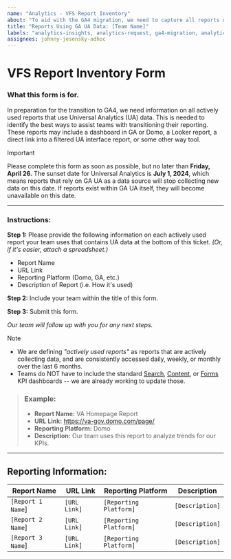 ```yaml
---
name: "Analytics - VFS Report Inventory" 
about: "To aid with the GA4 migration, we need to capture all reports using GA UA data" 
title: "Reports Using GA UA Data: [Team Name]"
labels: "analytics-insights, analytics-request, ga4-migration, analytics-insights-form"
assignees: johnny-jesensky-adhoc
---
```

# VFS Report Inventory Form

### What this form is for.
In preparation for the transition to GA4, we need information on all actively used reports that use Universal Analytics (UA) data. This is needed to identify the best ways to assist teams with transitioning their reporting. These reports may include a dashboard in GA or Domo, a Looker report, a direct link into a filtered UA interface report, or some other way tool.

> [!IMPORTANT]
> Please complete this form as soon as possible, but no later than **Friday, April 26.** The sunset date for Universal Analytics is **July 1, 2024**, which means reports that rely on GA UA as a data source will stop collecting new data on this date. If reports exist within GA UA itself, they will become unavailable on this date.

---

### Instructions:
**Step 1:** Please provide the following information on each actively used report your team uses that contains UA data at the bottom of this ticket. _(Or, if it's easier, attach a spreadsheet.)_
- Report Name
- URL Link
- Reporting Platform (Domo, GA, etc.)
- Description of Report (i.e. How it's used)
  
**Step 2:** Include your team within the title of this form.

**Step 3:** Submit this form.

_Our team will follow up with you for any next steps._

> [!NOTE]
> - We are defining _"actively used reports"_ as reports that are actively collecting data, and are consistently accessed daily, weekly, or monthly over the last 6 months.
> - Teams do NOT have to include the standard [Search](https://va-gov.domo.com/page/1964748112), [Content](https://va-gov.domo.com/page/426422632), or [Forms](https://va-gov.domo.com/page/447193050) KPI dashboards --  we are already working to update those.

> ### Example:
>- **Report Name:** VA Homepage Report
>- **URL Link:** https://va-gov.domo.com/page/
>- **Reporting Platform:** Domo
>- **Description:** Our team uses this report to analyze trends for our KPIs.

---

## Reporting Information:
| Report Name | URL Link | Reporting Platform  | Description |
| ----------- | ----------- | ----------- | ----------- |
|`[Report 1 Name`] |`[URL Link]`| `[Reporting Platform]`| `[Description]`|
|`[Report 2 Name`] |`[URL Link]`| `[Reporting Platform]`| `[Description]`|
|`[Report 3 Name`] |`[URL Link]`| `[Reporting Platform]`| `[Description]`|





